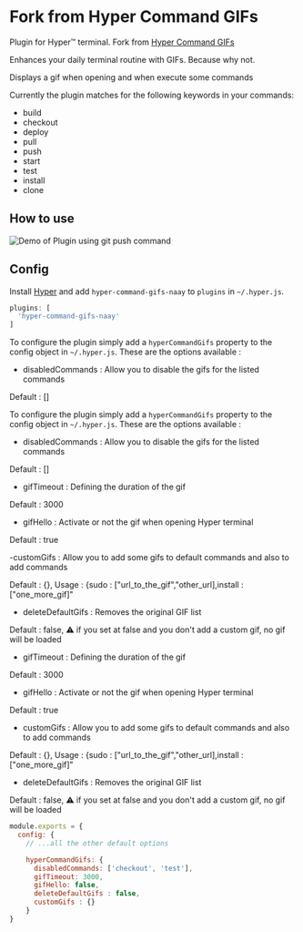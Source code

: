 #  Fork from Hyper Command GIFs

Plugin for Hyper™ terminal. Fork from [Hyper Command GIFs](https://www.npmjs.com/package/hyper-command-gifs)

  Enhances your daily terminal routine with GIFs. Because why not.

  Displays a gif when opening and when execute some commands

  Currently the plugin matches for the following keywords in your commands:

  - build
  - checkout
  - deploy
  - pull
  - push
  - start
  - test
  - install
  - clone


## How to use
![Demo of Plugin using git push command](example/git-push-demo.gif)


## Config

Install [Hyper](https://hyper.is) and add `hyper-command-gifs-naay`
to `plugins` in `~/.hyper.js`.

```javascript
plugins: [
  'hyper-command-gifs-naay'
]
```

To configure the plugin simply add a `hyperCommandGifs` property to the config object in `~/.hyper.js`.
These are the options available :

- disabledCommands : Allow you to disable the gifs for the listed commands

Default : []

To configure the plugin simply add a `hyperCommandGifs` property to the config object in `~/.hyper.js`.
These are the options available :

- disabledCommands : Allow you to disable the gifs for the listed commands 

Default : []

- gifTimeout : Defining the duration of the gif

Default : 3000

- gifHello : Activate or not the gif when opening Hyper terminal

Default : true

-customGifs : Allow you to add some gifs to default commands and also to add commands

Default : {}, Usage : {sudo : ["url_to_the_gif","other_url],install : ["one_more_gif]"

- deleteDefaultGifs : Removes the original GIF list

Default : false, ⚠️ if you set at false  and you don't add a custom gif, no gif will be loaded

- gifTimeout : Defining the duration of the gif

Default : 3000

- gifHello : Activate or not the gif when opening Hyper terminal

Default : true

- customGifs : Allow you to add some gifs to default commands and also to add commands

Default : {}, Usage : {sudo : ["url_to_the_gif","other_url],install : ["one_more_gif]"

- deleteDefaultGifs : Removes the original GIF list

Default : false, ⚠️ if you set at false  and you don't add a custom gif, no gif will be loaded

  ```javascript
  module.exports = {
    config: {
      // ...all the other default options

      hyperCommandGifs: {
        disabledCommands: ['checkout', 'test'],
        gifTimeout: 3000,
        gifHello: false,
        deleteDefaultGifs : false,
        customGifs : {}
      }
  }
  ```